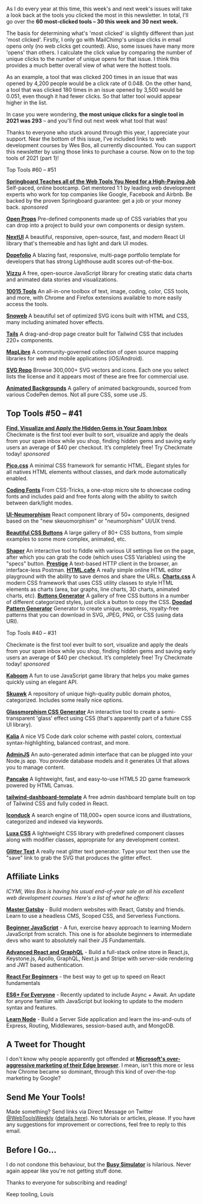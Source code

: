 As I do every year at this time, this week's and next week's issues will take a look back at the tools you clicked the most in this newsletter. In total, I'll go over the **60 most-clicked tools – 30 this week and 30 next week.**

The basis for determining what's 'most clicked' is slightly different than just 'most clicked'. Firstly, I only go with MailChimp's unique clicks in email opens only (no web clicks get counted). Also, some issues have many more 'opens' than others. I calculate the click value by comparing the number of unique clicks to the number of unique opens for that issue. I think this provides a much better overall view of what were the hottest tools.

As an example, a tool that was clicked 200 times in an issue that was opened by 4,200 people would be a click rate of 0.048. On the other hand, a tool that was clicked 180 times in an issue opened by 3,500 would be 0.051, even though it had fewer clicks. So that latter tool would appear higher in the list.

In case you were wondering, **the most unique clicks for a single tool in 2021 was 293** – and you'll find out next week what tool that was!

Thanks to everyone who stuck around through this year, I appreciate your support. Near the bottom of this issue, I've included links to web development courses by Wes Bos, all currently discounted. You can support this newsletter by using those links to purchase a course. Now on to the top tools of 2021 (part 1)! 

Top Tools #60 – #51

[**Springboard Teaches all of the Web Tools You Need for a High-Paying Job**](https://webtoolsweekly.us5.list-manage.com/track/click?u=ea228d7061e8bbfa8639666ad&id=96a7935a5d&e=c0e7b7b73a)
Self-paced, online bootcamp. Get mentored 1:1 by leading web development experts who work for top companies like Google, Facebook and Airbnb. Be backed by the proven Springboard guarantee: get a job or your money back. *sponsored* 

[**Open Props**](https://webtoolsweekly.us5.list-manage.com/track/click?u=ea228d7061e8bbfa8639666ad&id=fc32835e15&e=c0e7b7b73a)
Pre-defined components made up of CSS variables that you can drop into a project to build your own components or design system.

[**NextUI**](https://webtoolsweekly.us5.list-manage.com/track/click?u=ea228d7061e8bbfa8639666ad&id=e18c7cc0eb&e=c0e7b7b73a)
A beautiful, responsive, open-source, fast, and modern React UI library that's themeable and has light and dark UI modes.

[**Dopefolio**](https://webtoolsweekly.us5.list-manage.com/track/click?u=ea228d7061e8bbfa8639666ad&id=1eb9d1ad55&e=c0e7b7b73a)
A blazing fast, responsive, multi-page portfolio template for developers that has strong Lighthouse audit scores out-of-the-box.

[**Vizzu**](https://webtoolsweekly.us5.list-manage.com/track/click?u=ea228d7061e8bbfa8639666ad&id=06b6716eb8&e=c0e7b7b73a)
A free, open-source JavaScript library for creating static data charts and animated data stories and visualizations.

[**10015 Tools**](https://webtoolsweekly.us5.list-manage.com/track/click?u=ea228d7061e8bbfa8639666ad&id=19a9a5b696&e=c0e7b7b73a)
An all-in-one toolbox of text, image, coding, color, CSS tools, and more, with Chrome and Firefox extensions available to more easily access the tools.

[**Snoweb**](https://webtoolsweekly.us5.list-manage.com/track/click?u=ea228d7061e8bbfa8639666ad&id=976298e18b&e=c0e7b7b73a)
A beautiful set of optimized SVG icons built with HTML and CSS, many including animated hover effects.

[**Tails**](https://webtoolsweekly.us5.list-manage.com/track/click?u=ea228d7061e8bbfa8639666ad&id=2c46731604&e=c0e7b7b73a)
A drag-and-drop page creator built for Tailwind CSS that includes 220+ components.

[**MapLibre**](https://webtoolsweekly.us5.list-manage.com/track/click?u=ea228d7061e8bbfa8639666ad&id=38f682d753&e=c0e7b7b73a)
A community-governed collection of open source mapping libraries for web and mobile applications (iOS/Android).

[**SVG Repo**](https://webtoolsweekly.us5.list-manage.com/track/click?u=ea228d7061e8bbfa8639666ad&id=b08e5f9ee4&e=c0e7b7b73a)
Browse 300,000+ SVG vectors and icons. Each one you select lists the license and it appears most of these are free for commercial use.

[**Animated Backgrounds**](https://webtoolsweekly.us5.list-manage.com/track/click?u=ea228d7061e8bbfa8639666ad&id=672a59e921&e=c0e7b7b73a)
A gallery of animated backgrounds, sourced from various CodePen demos. Not all pure CSS, some use JS.

## Top Tools #50 – #41

[**Find, Visualize and Apply the Hidden Gems in Your Spam Inbox**](https://webtoolsweekly.us5.list-manage.com/track/click?u=ea228d7061e8bbfa8639666ad&id=0e8fd70017&e=c0e7b7b73a)
Checkmate is the first tool ever built to sort, visualize and apply the deals from your spam inbox while you shop, finding hidden gems and saving early users an average of $40 per checkout. It’s completely free! Try Checkmate today! *sponsored* 

[**Pico.css**](https://webtoolsweekly.us5.list-manage.com/track/click?u=ea228d7061e8bbfa8639666ad&id=cb83c8b791&e=c0e7b7b73a)
A minimal CSS framework for semantic HTML. Elegant styles for all natives HTML elements without classes, and dark mode automatically enabled.

[**Coding Fonts**](https://webtoolsweekly.us5.list-manage.com/track/click?u=ea228d7061e8bbfa8639666ad&id=212dff70be&e=c0e7b7b73a)
From CSS-Tricks, a one-stop micro site to showcase coding fonts and includes paid and free fonts along with the ability to switch between dark/light modes.

[**UI-Neumorphism**](https://webtoolsweekly.us5.list-manage.com/track/click?u=ea228d7061e8bbfa8639666ad&id=9e812e53b4&e=c0e7b7b73a)
React component library of 50+ components, designed based on the "new skeuomorphism" or "neumorphism" UI/UX trend.

[**Beautiful CSS Buttons**](https://webtoolsweekly.us5.list-manage.com/track/click?u=ea228d7061e8bbfa8639666ad&id=1c4e772e8b&e=c0e7b7b73a)
A large gallery of 80+ CSS buttons, from simple examples to some more complex, animated, etc.

[**Shaper**](https://webtoolsweekly.us5.list-manage.com/track/click?u=ea228d7061e8bbfa8639666ad&id=0ca8d5e870&e=c0e7b7b73a) An interactive tool to fiddle with various UI settings live on the page, after which you can grab the code (which uses CSS Variables) using the "specs" button.  [**Prestige**](https://webtoolsweekly.us5.list-manage.com/track/click?u=ea228d7061e8bbfa8639666ad&id=0d6d4ca207&e=c0e7b7b73a) A text-based HTTP client in the browser, an interface-less Postman.  [**HTML.cafe**](https://webtoolsweekly.us5.list-manage.com/track/click?u=ea228d7061e8bbfa8639666ad&id=0c00e69559&e=c0e7b7b73a) A really simple online HTML editor playground with the ability to save demos and share the URLs.  [**Charts.css**](https://webtoolsweekly.us5.list-manage.com/track/click?u=ea228d7061e8bbfa8639666ad&id=8803bcdd31&e=c0e7b7b73a) A modern CSS framework that uses CSS utility classes to style HTML elements as charts (area, bar graphs, line charts, 3D charts, animated charts, etc).  [**Buttons Generator**](https://webtoolsweekly.us5.list-manage.com/track/click?u=ea228d7061e8bbfa8639666ad&id=d6745ebc15&e=c0e7b7b73a) A gallery of free CSS buttons in a number of different categorized styles, just click a button to copy the CSS.  [**Doodad Pattern Generator**](https://webtoolsweekly.us5.list-manage.com/track/click?u=ea228d7061e8bbfa8639666ad&id=6fdd6f66e3&e=c0e7b7b73a) Generator to create unique, seamless, royalty-free patterns that you can download in SVG, JPEG, PNG, or CSS (using data URI). 

Top Tools #40 – #31

 Checkmate is the first tool ever built to sort, visualize and apply the deals from your spam inbox while you shop, finding hidden gems and saving early users an average of $40 per checkout. It’s completely free! Try Checkmate today! *sponsored*  

 [**Kaboom**](https://webtoolsweekly.us5.list-manage.com/track/click?u=ea228d7061e8bbfa8639666ad&id=ac2f8f5275&e=c0e7b7b73a) A fun to use JavaScript game library that helps you make games quickly using an elegant API. 

 [**Skuawk**](https://webtoolsweekly.us5.list-manage.com/track/click?u=ea228d7061e8bbfa8639666ad&id=c627dff5b4&e=c0e7b7b73a) A repository of unique high-quality public domain photos, categorized. Includes some really nice options. 

 [**Glassmorphism CSS Generator**](https://webtoolsweekly.us5.list-manage.com/track/click?u=ea228d7061e8bbfa8639666ad&id=1dbb8f732f&e=c0e7b7b73a) An interactive tool to create a semi-transparent 'glass' effect using CSS (that's apparently part of a future CSS UI library). 

 [**Kalia**](https://webtoolsweekly.us5.list-manage.com/track/click?u=ea228d7061e8bbfa8639666ad&id=74a07f8903&e=c0e7b7b73a) A nice VS Code dark color scheme with pastel colors, contextual syntax-highlighting, balanced contrast, and more. 

 [**AdminJS**](https://webtoolsweekly.us5.list-manage.com/track/click?u=ea228d7061e8bbfa8639666ad&id=4fce7b9101&e=c0e7b7b73a) An auto-generated admin interface that can be plugged into your Node.js app. You provide database models and it generates UI that allows you to manage content.

[**Pancake**](https://webtoolsweekly.us5.list-manage.com/track/click?u=ea228d7061e8bbfa8639666ad&id=00d16c87a0&e=c0e7b7b73a)
A lightweight, fast, and easy-to-use HTML5 2D game framework powered by HTML Canvas.

[**tailwind-dashboard-template**](https://webtoolsweekly.us5.list-manage.com/track/click?u=ea228d7061e8bbfa8639666ad&id=9217dd475a&e=c0e7b7b73a)
A free admin dashboard template built on top of Tailwind CSS and fully coded in React.

[**Iconduck**](https://webtoolsweekly.us5.list-manage.com/track/click?u=ea228d7061e8bbfa8639666ad&id=4250ef0c7d&e=c0e7b7b73a)
A search engine of 118,000+ open source icons and illustrations, categorized and indexed via keywords.

[**Luxa CSS**](https://webtoolsweekly.us5.list-manage.com/track/click?u=ea228d7061e8bbfa8639666ad&id=90fe3d3de4&e=c0e7b7b73a)
A lightweight CSS library with predefined component classes along with modifier classes, appropriate for any development context.

[**Glitter Text**](https://webtoolsweekly.us5.list-manage.com/track/click?u=ea228d7061e8bbfa8639666ad&id=4d3193ad29&e=c0e7b7b73a)
A really neat glitter text generator. Type your text then use the "save" link to grab the SVG that produces the glitter effect.

## Affiliate Links

*ICYMI, Wes Bos is having his usual end-of-year sale on all his excellent web development courses. Here's a list of what he offers:*

[**Master Gatsby**](https://webtoolsweekly.us5.list-manage.com/track/click?u=ea228d7061e8bbfa8639666ad&id=88f2646bd2&e=c0e7b7b73a) - Build modern websites with React, Gatsby and friends. Learn to use a headless CMS, Scoped CSS, and Serverless Functions.

[**Beginner JavaScript**](https://webtoolsweekly.us5.list-manage.com/track/click?u=ea228d7061e8bbfa8639666ad&id=db23a8f8a8&e=c0e7b7b73a) - A fun, exercise heavy approach to learning Modern JavaScript from scratch. This one is for absolute beginners to intermediate devs who want to absolutely nail their JS Fundamentals.

[**Advanced React and GraphQL**](https://webtoolsweekly.us5.list-manage.com/track/click?u=ea228d7061e8bbfa8639666ad&id=8f77568765&e=c0e7b7b73a) - Build a full-stack online store in React.js, Keystone.js, Apollo, GraphQL, Next.js and Stripe with server-side rendering and JWT based authentication.

[**React For Beginners**](https://webtoolsweekly.us5.list-manage.com/track/click?u=ea228d7061e8bbfa8639666ad&id=0425e5994e&e=c0e7b7b73a) - the best way to get up to speed on React fundamentals

[**ES6+ For Everyone**](https://webtoolsweekly.us5.list-manage.com/track/click?u=ea228d7061e8bbfa8639666ad&id=af70a757b5&e=c0e7b7b73a) - Recently updated to include Async + Await. An update for anyone familiar with JavaScript but looking to update to the modern syntax and features.

[**Learn Node**](https://webtoolsweekly.us5.list-manage.com/track/click?u=ea228d7061e8bbfa8639666ad&id=9386e19501&e=c0e7b7b73a) - Build a Server Side application and learn the ins-and-outs of Express, Routing, Middlewares, session-based auth, and MongoDB.

## A Tweet for Thought

I don't know why people apparently got offended at [**Microsoft's over-aggressive marketing of their Edge browser**](https://webtoolsweekly.us5.list-manage.com/track/click?u=ea228d7061e8bbfa8639666ad&id=fe1cf34781&e=c0e7b7b73a). I mean, isn't this more or less how Chrome became so dominant, through this kind of over-the-top marketing by Google?

## Send Me Your Tools!

Made something? Send links via Direct Message on Twitter [@WebToolsWeekly](https://webtoolsweekly.us5.list-manage.com/track/click?u=ea228d7061e8bbfa8639666ad&id=04a29c4bf8&e=c0e7b7b73a) ([details here](https://webtoolsweekly.us5.list-manage.com/track/click?u=ea228d7061e8bbfa8639666ad&id=ed6919bbb5&e=c0e7b7b73a)). No tutorials or articles, please. If you have any suggestions for improvement or corrections, feel free to reply to this email.

## Before I Go...

I do not condone this behaviour, but the [**Busy Simulator**](https://webtoolsweekly.us5.list-manage.com/track/click?u=ea228d7061e8bbfa8639666ad&id=473cb71a53&e=c0e7b7b73a) is hilarious. Never again appear like you're not getting stuff done.

Thanks to everyone for subscribing and reading!

Keep tooling,
Louis
